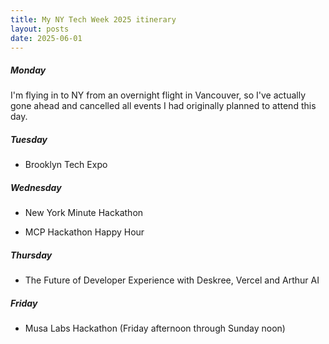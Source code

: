```yaml
---
title: My NY Tech Week 2025 itinerary
layout: posts
date: 2025-06-01
---
```

##### Monday

I'm flying in to NY from an overnight flight in Vancouver, so I've actually gone ahead and cancelled all events I had originally planned to attend this day. 

##### Tuesday 

- Brooklyn Tech Expo 

##### Wednesday 

- New York Minute Hackathon 

- MCP Hackathon Happy Hour

##### Thursday 

- The Future of Developer Experience with Deskree, Vercel and Arthur AI

##### Friday 

- Musa Labs Hackathon (Friday afternoon through Sunday noon)

